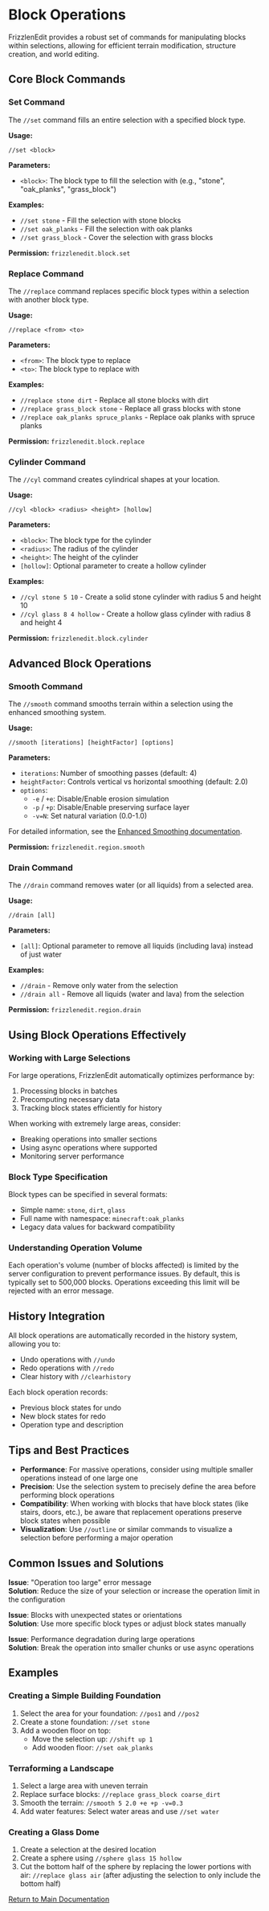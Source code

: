 # Block Operations

FrizzlenEdit provides a robust set of commands for manipulating blocks within selections, allowing for efficient terrain modification, structure creation, and world editing.

## Core Block Commands

### Set Command

The `//set` command fills an entire selection with a specified block type.

**Usage:**
```
//set <block>
```

**Parameters:**
- `<block>`: The block type to fill the selection with (e.g., "stone", "oak_planks", "grass_block")

**Examples:**
- `//set stone` - Fill the selection with stone blocks
- `//set oak_planks` - Fill the selection with oak planks
- `//set grass_block` - Cover the selection with grass blocks

**Permission:** `frizzlenedit.block.set`

### Replace Command

The `//replace` command replaces specific block types within a selection with another block type.

**Usage:**
```
//replace <from> <to>
```

**Parameters:**
- `<from>`: The block type to replace
- `<to>`: The block type to replace with

**Examples:**
- `//replace stone dirt` - Replace all stone blocks with dirt
- `//replace grass_block stone` - Replace all grass blocks with stone
- `//replace oak_planks spruce_planks` - Replace oak planks with spruce planks

**Permission:** `frizzlenedit.block.replace`

### Cylinder Command

The `//cyl` command creates cylindrical shapes at your location.

**Usage:**
```
//cyl <block> <radius> <height> [hollow]
```

**Parameters:**
- `<block>`: The block type for the cylinder
- `<radius>`: The radius of the cylinder
- `<height>`: The height of the cylinder
- `[hollow]`: Optional parameter to create a hollow cylinder

**Examples:**
- `//cyl stone 5 10` - Create a solid stone cylinder with radius 5 and height 10
- `//cyl glass 8 4 hollow` - Create a hollow glass cylinder with radius 8 and height 4

**Permission:** `frizzlenedit.block.cylinder`

## Advanced Block Operations

### Smooth Command

The `//smooth` command smooths terrain within a selection using the enhanced smoothing system.

**Usage:**
```
//smooth [iterations] [heightFactor] [options]
```

**Parameters:**
- `iterations`: Number of smoothing passes (default: 4)
- `heightFactor`: Controls vertical vs horizontal smoothing (default: 2.0)
- `options`: 
  - `-e` / `+e`: Disable/Enable erosion simulation
  - `-p` / `+p`: Disable/Enable preserving surface layer
  - `-v=N`: Set natural variation (0.0-1.0)

For detailed information, see the [Enhanced Smoothing documentation](ENHANCED_SMOOTHING.md).

**Permission:** `frizzlenedit.region.smooth`

### Drain Command

The `//drain` command removes water (or all liquids) from a selected area.

**Usage:**
```
//drain [all]
```

**Parameters:**
- `[all]`: Optional parameter to remove all liquids (including lava) instead of just water

**Examples:**
- `//drain` - Remove only water from the selection
- `//drain all` - Remove all liquids (water and lava) from the selection

**Permission:** `frizzlenedit.region.drain`

## Using Block Operations Effectively

### Working with Large Selections

For large operations, FrizzlenEdit automatically optimizes performance by:
1. Processing blocks in batches
2. Precomputing necessary data
3. Tracking block states efficiently for history

When working with extremely large areas, consider:
- Breaking operations into smaller sections
- Using async operations where supported
- Monitoring server performance

### Block Type Specification

Block types can be specified in several formats:
- Simple name: `stone`, `dirt`, `glass`
- Full name with namespace: `minecraft:oak_planks`
- Legacy data values for backward compatibility

### Understanding Operation Volume

Each operation's volume (number of blocks affected) is limited by the server configuration to prevent performance issues. By default, this is typically set to 500,000 blocks. Operations exceeding this limit will be rejected with an error message.

## History Integration

All block operations are automatically recorded in the history system, allowing you to:
- Undo operations with `//undo`
- Redo operations with `//redo`
- Clear history with `//clearhistory`

Each block operation records:
- Previous block states for undo
- New block states for redo
- Operation type and description

## Tips and Best Practices

- **Performance**: For massive operations, consider using multiple smaller operations instead of one large one
- **Precision**: Use the selection system to precisely define the area before performing block operations
- **Compatibility**: When working with blocks that have block states (like stairs, doors, etc.), be aware that replacement operations preserve block states when possible
- **Visualization**: Use `//outline` or similar commands to visualize a selection before performing a major operation

## Common Issues and Solutions

**Issue**: "Operation too large" error message  
**Solution**: Reduce the size of your selection or increase the operation limit in the configuration

**Issue**: Blocks with unexpected states or orientations  
**Solution**: Use more specific block types or adjust block states manually

**Issue**: Performance degradation during large operations  
**Solution**: Break the operation into smaller chunks or use async operations

## Examples

### Creating a Simple Building Foundation

1. Select the area for your foundation: `//pos1` and `//pos2`
2. Create a stone foundation: `//set stone`
3. Add a wooden floor on top:
   - Move the selection up: `//shift up 1`
   - Add wooden floor: `//set oak_planks`

### Terraforming a Landscape

1. Select a large area with uneven terrain
2. Replace surface blocks: `//replace grass_block coarse_dirt`
3. Smooth the terrain: `//smooth 5 2.0 +e +p -v=0.3`
4. Add water features: Select water areas and use `//set water`

### Creating a Glass Dome

1. Create a selection at the desired location
2. Create a sphere using `//sphere glass 15 hollow`
3. Cut the bottom half of the sphere by replacing the lower portions with air:
   `//replace glass air` (after adjusting the selection to only include the bottom half)

[Return to Main Documentation](../README.md) 